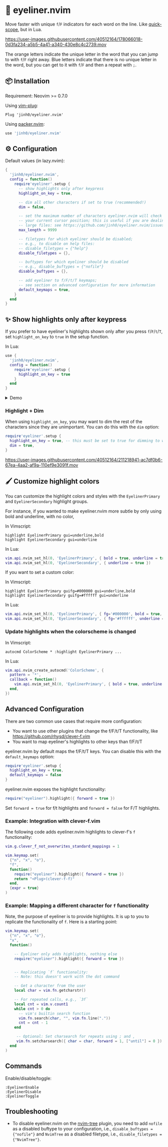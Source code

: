 # 👀 eyeliner.nvim

Move faster with unique `f`/`F` indicators for each word on the line. Like [quick-scope](https://github.com/unblevable/quick-scope), but in Lua.

<!-- ![demo](https://user-images.githubusercontent.com/40512164/181354222-b4487f22-e947-468a-8739-653074e2c012.gif) -->

https://user-images.githubusercontent.com/40512164/178066018-0d3fa234-a5b5-4a41-a340-430e8c4c2739.mov

The orange letters indicate the unique letter in the word that you can jump to with `f`/`F` right away.
Blue letters indicate that there is no unique letter in the word, but you can get to it with `f`/`F` and then a repeat with `;`.


## 📦 Installation
Requirement: Neovim >= 0.7.0

Using [vim-plug](https://github.com/junegunn/vim-plug):
```vim
Plug 'jinh0/eyeliner.nvim'
```

Using [packer.nvim](https://github.com/wbthomason/packer.nvim):
```lua
use 'jinh0/eyeliner.nvim'
```

## ⚙️ Configuration

Default values (in lazy.nvim):
```lua
{
  'jinh0/eyeliner.nvim',
  config = function()
    require'eyeliner'.setup {
      -- show highlights only after keypress
      highlight_on_key = true,

      -- dim all other characters if set to true (recommended!)
      dim = false,             

      -- set the maximum number of characters eyeliner.nvim will check from
      -- your current cursor position; this is useful if you are dealing with
      -- large files: see https://github.com/jinh0/eyeliner.nvim/issues/41
      max_length = 9999        

      -- filetypes for which eyeliner should be disabled;
      -- e.g., to disable on help files:
      -- disable_filetypes = {"help"}
      disable_filetypes = {},

      -- buftypes for which eyeliner should be disabled
      -- e.g., disable_buftypes = {"nofile"}
      disable_buftypes = {},

      -- add eyeliner to f/F/t/T keymaps;
      -- see section on advanced configuration for more information
      default_keymaps = true,
    }
  end
}
```

## ✨ Show highlights only after keypress
If you prefer to have eyeliner's highlights shown only after you press `f`/`F`/`t`/`T`, set `highlight_on_key` to `true` in the setup function.

In Lua:
```lua
use {
  'jinh0/eyeliner.nvim',
  config = function()
    require'eyeliner'.setup {
      highlight_on_key = true
    }
  end
}
```

<details>
<summary>Demo</summary>

https://user-images.githubusercontent.com/40512164/180614964-c1a63671-7fa8-438d-ad4f-c90079adf098.mov

</details>

### Highlight + Dim

When using `highlight_on_key`, you may want to dim the rest of the characters since they are unimportant. You can do this with the `dim` option:

```lua
require'eyeliner'.setup {
  highlight_on_key = true, -- this must be set to true for dimming to work!
  dim = true,
}
```

https://user-images.githubusercontent.com/40512164/211218941-ac7df0b6-67ea-4aa2-af9a-110ef9e3091f.mov


## 🖌 Customize highlight colors
You can customize the highlight colors and styles with the `EyelinerPrimary` and `EyelinerSecondary` highlight groups.

For instance, if you wanted to make eyeliner.nvim more subtle by only using bold and underline, with no color,

In Vimscript:
```vim
highlight EyelinerPrimary gui=underline,bold
highlight EyelinerSecondary gui=underline
```

In Lua:
```lua
vim.api.nvim_set_hl(0, 'EyelinerPrimary', { bold = true, underline = true })
vim.api.nvim_set_hl(0, 'EyelinerSecondary', { underline = true })
```

If you want to set a custom color:

In Vimscript:
```vim
highlight EyelinerPrimary guifg=#000000 gui=underline,bold
highlight EyelinerSecondary guifg=#ffffff gui=underline
```

In Lua:
```lua
vim.api.nvim_set_hl(0, 'EyelinerPrimary', { fg='#000000', bold = true, underline = true })
vim.api.nvim_set_hl(0, 'EyelinerSecondary', { fg='#ffffff', underline = true })
```

### Update highlights when the colorscheme is changed
In Vimscript:
```vim
autocmd ColorScheme * :highlight EyelinerPrimary ...
```
In Lua:
```lua
vim.api.nvim_create_autocmd('ColorScheme', {
  pattern = '*',
  callback = function()
    vim.api.nvim_set_hl(0, 'EyelinerPrimary', { bold = true, underline = true })
  end,
})
```

## Advanced Configuration

There are two common use cases that require more configuration:
- You want to use other plugins that change the f/F/t/T functionality, like https://github.com/rhysd/clever-f.vim
- You want to map eyeliner's highlights to other keys than f/F/t/T

eyeliner.nvim by default maps the f/F/t/T keys. You can disable this with the `default_keymaps` option:
```lua
require'eyeliner'.setup {
  highlight_on_key = true,
  default_keymaps = false
}
```

eyeliner.nvim exposes the highlight functionality:
```lua
require("eyeliner").highlight({ forward = true })
```
Set `forward = true` for f/t highlights and `forward = false` for F/T highlights.

### Example: Integration with clever-f.vim

The following code adds eyeliner.nvim highlights to clever-f's `f` functionality:
```lua
vim.g.clever_f_not_overwrites_standard_mappings = 1

vim.keymap.set(
  {"n", "x", "o"},
  "f",
  function() 
    require("eyeliner").highlight({ forward = true })
    return "<Plug>(clever-f-f)"
  end,
  {expr = true}
)
```

### Example: Mapping a different character for `f` functionality

Note, the purpose of eyeliner is to provide highlights. It is up to you to replicate the functionality of `f`. Here is a starting point:
```lua
vim.keymap.set(
  {"n", "x", "o"},
  "x",
  function()

    -- Eyeliner only adds highlights, nothing else
    require("eyeliner").highlight({ forward = true })


    -- Replicating `f` functionality:
    -- Note: this doesn't work with the dot command

    -- Get a character from the user
    local char = vim.fn.getcharstr()

    -- For repeated calls, e.g., `3f`
    local cnt = vim.v.count1
    while cnt > 0 do
      -- vim's builtin search function
      vim.fn.search(char, "", vim.fn.line("."))
      cnt = cnt - 1
    end

     -- Optional: Set charsearch for repeats using ; and ,
     vim.fn.setcharsearch({ char = char, forward = 1, ["until"] = 0 })
  end
)
```

## Commands
Enable/disable/toggle:
```
:EyelinerEnable
:EyelinerDisable
:EyelinerToggle
```

## Troubleshooting

- To disable eyeliner.nvim on the [nvim-tree](https://github.com/nvim-tree/nvim-tree.lua) plugin, you need to add `nofile` as a disabled buftype to your configuration, i.e., `disable_buftypes = {"nofile"}` and `NvimTree` as a disabled filetype, i.e., `disable_filetypes = {"NvimTree"}`.

